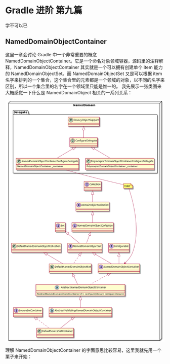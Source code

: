 # Gradle 进阶 第九篇

学不可以已

## NamedDomainObjectContainer
这里一章会讨论 Gradle 中一个非常重要的概念 NamedDomainObjectContainer。它是一个命名对象领域容器，源码里的注释解释，NamedDomainObjectContainer 其实就是一个可以拥有创建单个 item 能力的 NamedDomainObjectSet。而 NamedDomainObjectSet 又是可以根据 item 名字来排列的一个集合，这个集合里的元素都是一个领域的对象，以不同的名字来区别，所以一个集合里的名字在一个领域里只能是惟一的。
我先展示一张类图来大概感觉一下什么是 NamedDomainObject 相关的一系列关系：

<img src="NamedDomain.png">

理解 NamedDomainObjectContainer 的字面意思比较容易，这里我就先用一个栗子来开始：

~~~

~~~

